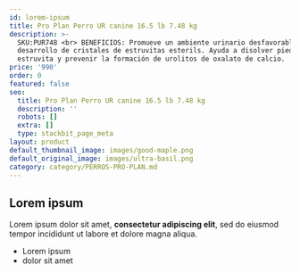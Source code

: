 ```yaml
---
id: lorem-ipsum
title: Pro Plan Perro UR canine 16.5 lb 7.48 kg
description: >-
  SKU:PUR748 <br> BENEFICIOS: Promueve un ambiente urinario desfavorable para el
  desarrollo de cristales de estruvitas esterils. Ayuda a disolver piedra de
  estruvita y prevenir la formación de urolitos de oxalato de calcio.
price: '990'
order: 0
featured: false
seo:
  title: Pro Plan Perro UR canine 16.5 lb 7.48 kg
  description: ''
  robots: []
  extra: []
  type: stackbit_page_meta
layout: product
default_thumbnail_image: images/good-maple.png
default_original_image: images/ultra-basil.png
category: category/PERROS-PRO-PLAN.md
---
```

## Lorem ipsum

Lorem ipsum dolor sit amet, **consectetur adipiscing elit**, sed do eiusmod tempor incididunt ut labore et dolore magna aliqua.

- Lorem ipsum
- dolor sit amet